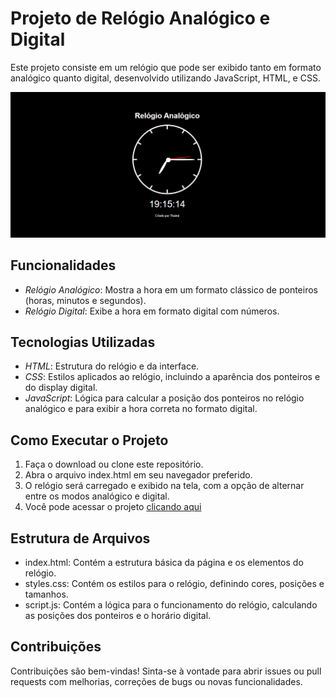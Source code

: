 # Projeto de Relógio Analógico e Digital

Este projeto consiste em um relógio que pode ser exibido tanto em formato analógico quanto digital, desenvolvido utilizando JavaScript, HTML, e CSS.


<img src="img-relogio.png" alt="imagem_readme">

## Funcionalidades

- *Relógio Analógico*: Mostra a hora em um formato clássico de ponteiros (horas, minutos e segundos).
- *Relógio Digital*: Exibe a hora em formato digital com números.

## Tecnologias Utilizadas

- *HTML*: Estrutura do relógio e da interface.
- *CSS*: Estilos aplicados ao relógio, incluindo a aparência dos ponteiros e do display digital.
- *JavaScript*: Lógica para calcular a posição dos ponteiros no relógio analógico e para exibir a hora correta no formato digital.

## Como Executar o Projeto

1. Faça o download ou clone este repositório.
2. Abra o arquivo index.html em seu navegador preferido.
3. O relógio será carregado e exibido na tela, com a opção de alternar entre os modos analógico e digital.
4. Você pode acessar o projeto [clicando aqui](https://thainasantoss.github.io/projeto-relogio-analogico/)

## Estrutura de Arquivos

- index.html: Contém a estrutura básica da página e os elementos do relógio.
- styles.css: Contém os estilos para o relógio, definindo cores, posições e tamanhos.
- script.js: Contém a lógica para o funcionamento do relógio, calculando as posições dos ponteiros e o horário digital.

## Contribuições

Contribuições são bem-vindas! Sinta-se à vontade para abrir issues ou pull requests com melhorias, correções de bugs ou novas funcionalidades.
